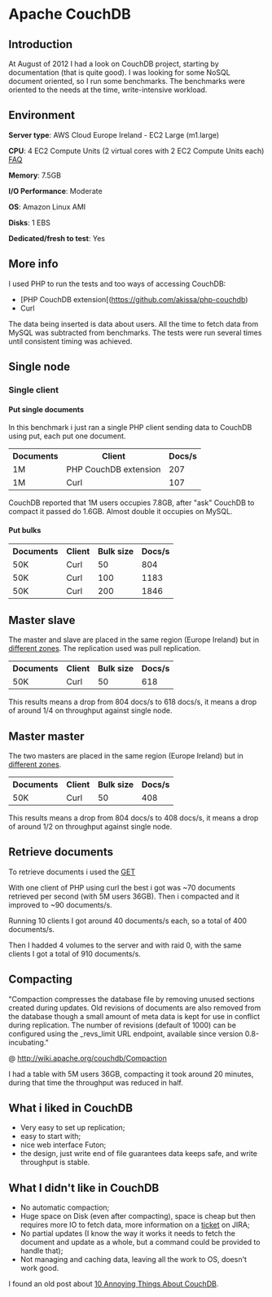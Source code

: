 Apache CouchDB
=============================

Introduction
------------

At August of 2012 I had a look on CouchDB project, starting by documentation (that is quite good). I was looking for some NoSQL document oriented, so I run some benchmarks. The benchmarks were oriented to the needs at the time, write-intensive workload.

Environment
------------

**Server type**: AWS Cloud Europe Ireland - EC2 Large (m1.large)

**CPU**: 4 EC2 Compute Units (2 virtual cores with 2 EC2 Compute Units each) [FAQ](http://aws.amazon.com/ec2/faqs/#What_is_an_EC2_Compute_Unit_and_why_did_you_introduce_it)

**Memory**: 7.5GB

**I/O Performance**: Moderate

**OS**: Amazon Linux AMI

**Disks**: 1 EBS

**Dedicated/fresh to test**: Yes

More info
------------

I used PHP to run the tests and too ways of accessing CouchDB:
- [PHP CouchDB extension[(https://github.com/akissa/php-couchdb)
- Curl

The data being inserted is data about users. All the time to fetch data from MySQL was subtracted from benchmarks. The tests were run several times until consistent timing was achieved. 

Single node
------------

### Single client

#### Put single documents

In this benchmark i just ran a single PHP client sending data to CouchDB using put, each put one document.

<table>
  <tr>
    <th>Documents</th>
    <th>Client</th>
    <th>Docs/s</th>
  </tr>
  <tr>
    <td>1M</td>
    <td>PHP CouchDB extension</td>
    <td>207</td>
  </tr>
  <tr>
    <td>1M</td>
    <td>Curl</td>
    <td>107</td>
  </tr>  
</table>

CouchDB reported that 1M users occupies 7.8GB, after "ask" CouchDB to compact it passed do 1.6GB. Almost double it occupies on MySQL.

#### Put bulks

<table>
  <tr>
    <th>Documents</th>
    <th>Client</th>
    <th>Bulk size</th>
    <th>Docs/s</th>
  </tr>
  <tr>
    <td>50K</td>
    <td>Curl</td>
    <td>50</td>
    <td>804</td>
  </tr>
  <tr>
    <td>50K</td>
    <td>Curl</td>
    <td>100</td>
    <td>1183</td>
  </tr>  
  <tr>
    <td>50K</td>
    <td>Curl</td>
    <td>200</td>
    <td>1846</td>
  </tr>    
</table>

Master slave
------------

The master and slave are placed in the same region (Europe Ireland) but in [different zones](http://aws.amazon.com/ec2/faqs/#How_isolated_are_Availability_Zones_from_one_another). The replication used was pull replication.

<table>
  <tr>
    <th>Documents</th>
    <th>Client</th>
    <th>Bulk size</th>
    <th>Docs/s</th>
  </tr>
  <tr>
    <td>50K</td>
    <td>Curl</td>
    <td>50</td>
    <td>618</td>
  </tr>
</table>

This results means a drop from 804 docs/s to 618 docs/s, it means a drop of around 1/4 on throughput against  single node.

Master master
------------

The two masters are placed in the same region (Europe Ireland) but in [different zones](http://aws.amazon.com/ec2/faqs/#How_isolated_are_Availability_Zones_from_one_another).

<table>
  <tr>
    <th>Documents</th>
    <th>Client</th>
    <th>Bulk size</th>
    <th>Docs/s</th>
  </tr>
  <tr>
    <td>50K</td>
    <td>Curl</td>
    <td>50</td>
    <td>408</td>
  </tr>
</table>

This results means a drop from 804 docs/s to 408 docs/s, it means a drop of around 1/2 on throughput against single node.

Retrieve documents
------------

To retrieve documents i used the [GET](http://wiki.apache.org/couchdb/HTTP_Document_API#GET)

With one client of PHP using curl the best i got was ~70 documents retrieved per second (with 5M users 36GB). Then i compacted and it improved to ~90 documents/s.

Running 10 clients I got around 40 documents/s each, so a total of 400 documents/s.

Then I hadded 4 volumes to the server and with raid 0, with the same clients I got a total of 910 documents/s.

Compacting
------------

"Compaction compresses the database file by removing unused sections created during updates. Old revisions of documents are also removed from the database though a small amount of meta data is kept for use in conflict during replication. The number of revisions (default of 1000) can be configured using the _revs_limit URL endpoint, available since version 0.8-incubating."

@ http://wiki.apache.org/couchdb/Compaction

I had a table with 5M users 36GB, compacting it took around 20 minutes, during that time the throughput was reduced in half.

What i liked in CouchDB
------------

- Very easy to set up replication;
- easy to start with;
- nice web interface Futon;
- the design, just write end of file guarantees data keeps safe, and write throughput is stable. 

What I didn't like in CouchDB
------------

- No automatic compaction;
- Huge space on Disk (even after compacting), space is cheap but then requires more IO to fetch data, more information on a [ticket](https://issues.apache.org/jira/browse/COUCHDB-1092) on JIRA;
- No partial updates (I know the way it works it needs to fetch the document and update as a whole, but a command could be provided to handle that);
- Not managing and caching data, leaving all the work to OS, doesn't work good.

I found an old post about [10 Annoying Things About CouchDB](http://www.paperplanes.de/2010/7/26/10_annoying_things_about_couchdb.html).
